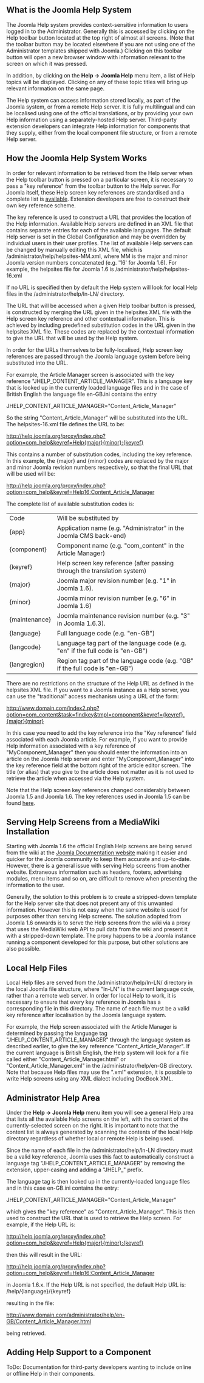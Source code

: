 <!-- Filename: Joomla_help_system / Display title: Joomla help system -->

## What is the Joomla Help System

The Joomla Help system provides context-sensitive information to users
logged in to the Administrator. Generally this is accessed by clicking
on the Help toolbar button located at the top right of almost all
screens. (Note that the toolbar button may be located elsewhere if you
are not using one of the Administrator templates shipped with Joomla.)
Clicking on this toolbar button will open a new browser window with
information relevant to the screen on which it was pressed.

In addition, by clicking on the **Help **→** Joomla Help** menu item, a
list of Help topics will be displayed. Clicking on any of these topic
titles will bring up relevant information on the same page.

The Help system can access information stored locally, as part of the
Joomla system, or from a remote Help server. It is fully multilingual
and can be localised using one of the official translations, or by
providing your own Help information using a separately-hosted Help
server. Third-party extension developers can integrate Help information
for components that they supply, either from the local component file
structure, or from a remote Help server.

## How the Joomla Help System Works

In order for relevant information to be retrieved from the Help server
when the Help toolbar button is pressed on a particular screen, it is
necessary to pass a "key reference" from the toolbar button to the Help
server. For Joomla itself, these Help screen key references are
standardised and a complete list is
[available](https://docs.joomla.org/Help16:Help_screens "Help16:Help screens").
Extension developers are free to construct their own key reference
scheme.

The key reference is used to construct a URL that provides the location
of the Help information. Available Help servers are defined in an XML
file that contains separate entries for each of the available languages.
The default Help server is set in the Global Configuration and may be
overridden by individual users in their user profiles. The list of
available Help servers can be changed by manually editing this XML file,
which is /administrator/help/helpsites-MM.xml, where MM is the major and
minor Joomla version numbers concatenated (e.g. '16' for Joomla 1.6).
For example, the helpsites file for Joomla 1.6 is
/administrator/help/helpsites-16.xml

If no URL is specified then by default the Help system will look for
local Help files in the /administrator/help/ln-LN/ directory.

The URL that will be accessed when a given Help toolbar button is
pressed, is constructed by merging the URL given in the helpsites XML
file with the Help screen key reference and other contextual
information. This is achieved by including predefined substitution codes
in the URL given in the helpsites XML file. These codes are replaced by
the contextual information to give the URL that will be used by the Help
system.

In order for the URLs themselves to be fully-localised, Help screen key
references are passed through the Joomla language system before being
substituted into the URL.

For example, the Article Manager screen is associated with the key
reference "JHELP_CONTENT_ARTICLE_MANAGER". This is a language key that
is looked up in the currently loaded language files and in the case of
British English the language file en-GB.ini contains the entry

JHELP_CONTENT_ARTICLE_MANAGER="Content_Article_Manager"

So the string "Content_Article_Manager" will be substituted into the
URL. The helpsites-16.xml file defines the URL to be:

http://help.joomla.org/proxy/index.php?option=com_help&keyref=Help{major}{minor}:{keyref}

This contains a number of substitution codes, including the key
reference. In this example, the {major} and {minor} codes are replaced
by the major and minor Joomla revision numbers respectively, so that the
final URL that will be used will be:

http://help.joomla.org/proxy/index.php?option=com_help&keyref=Help16:Content_Article_Manager

The complete list of available substitution codes is:

|               |                                                                                |
|---------------|--------------------------------------------------------------------------------|
| Code          | Will be substituted by                                                         |
| {app}         | Application name (e.g. "Administrator" in the Joomla CMS back-end)             |
| {component}   | Component name (e.g. "com_content" in the Article Manager)                     |
| {keyref}      | Help screen key reference (after passing through the translation system)       |
| {major}       | Joomla major revision number (e.g. "1" in Joomla 1.6).                         |
| {minor}       | Joomla minor revision number (e.g. "6" in Joomla 1.6)                          |
| {maintenance} | Joomla maintenance revision number (e.g. "3" in Joomla 1.6.3).                 |
| {language}    | Full language code (e.g. "en-GB")                                              |
| {langcode}    | Language tag part of the language code (e.g. "en" if the full code is "en-GB") |
| {langregion}  | Region tag part of the language code (e.g. "GB" if the full code is "en-GB")   |

There are no restrictions on the structure of the Help URL as defined in
the helpsites XML file. If you want to a Joomla instance as a Help
server, you can use the "traditional" access mechanism using a URL of
the form:

http://www.domain.com/index2.php?option=com_content&task=findkey&tmpl=component&keyref={keyref}.{major}{minor}

In this case you need to add the key reference into the "Key reference"
field associated with each Joomla article. For example, if you want to
provide Help information associated with a key reference of
"MyComponent_Manager" then you should enter the information into an
article on the Joomla Help server and enter "MyComponent_Manager" into
the key reference field at the bottom right of the article editor
screen. The title (or alias) that you give to the article does not
matter as it is not used to retrieve the article when accessed via the
Help system.

Note that the Help screen key references changed considerably between
Joomla 1.5 and Joomla 1.6. The key references used in Joomla 1.5 can be
found
[here](https://docs.joomla.org/Help15:Help_screens "Help15:Help screens").

## Serving Help Screens from a MediaWiki Installation

Starting with Joomla 1.6 the official English Help screens are being
served from the wiki at the
<a href="https://docs.joomla.org/Main_Page" class="external text"
target="_blank" rel="noreferrer noopener">Joomla Documentation
website</a> making it easier and quicker for the Joomla community to
keep them accurate and up-to-date. However, there is a general issue
with serving Help screens from another website. Extraneous information
such as headers, footers, advertising modules, menu items and so on, are
difficult to remove when presenting the information to the user.

Generally, the solution to this problem is to create a stripped-down
template for the Help server site that does not present any of this
unwanted information. However this is not easy when the same website is
used for purposes other than serving Help screens. The solution adopted
from Joomla 1.6 onwards is to serve the Help screens from the wiki via a
proxy that uses the MediaWiki web API to pull data from the wiki and
present it with a stripped-down template. The proxy happens to be a
Joomla instance running a component developed for this purpose, but
other solutions are also possible.

## Local Help Files

Local Help files are served from the /administrator/help/ln-LN/
directory in the local Joomla file structure, where "ln-LN" is the
current language code, rather than a remote web server. In order for
local Help to work, it is necessary to ensure that every key reference
in Joomla has a corresponding file in this directory. The name of each
file must be a valid key reference after localisation by the Joomla
language system.

For example, the Help screen associated with the Article Manager is
determined by passing the language tag "JHELP_CONTENT_ARTICLE_MANAGER"
through the language system as described earlier, to give the key
reference "Content_Article_Manager". If the current language is British
English, the Help system will look for a file called either
"Content_Article_Manager.html" or "Content_Article_Manager.xml" in the
/administrator/help/en-GB directory. Note that because Help files may
use the ".xml" extension, it is possible to write Help screens using any
XML dialect including DocBook XML.

## Administrator Help Area

Under the **Help **→** Joomla Help** menu item you will see a general
Help area that lists all the available Help screens on the left, with
the content of the currently-selected screen on the right. It is
important to note that the content list is always generated by scanning
the contents of the local Help directory regardless of whether local or
remote Help is being used.

Since the name of each file in the /administrator/help/ln-LN directory
must be a valid key reference, Joomla uses this fact to automatically
construct a language tag "JHELP_CONTENT_ARTICLE_MANAGER" by removing the
extension, upper-casing and adding a "JHELP\_" prefix.

The language tag is then looked up in the currently-loaded language
files and in this case en-GB.ini contains the entry:

JHELP_CONTENT_ARTICLE_MANAGER="Content_Article_Manager"

which gives the "key reference" as "Content_Article_Manager". This is
then used to construct the URL that is used to retrieve the Help screen.
For example, if the Help URL is:

http://help.joomla.org/proxy/index.php?option=com_help&keyref=Help{major}{minor}:{keyref}

then this will result in the URL:

http://help.joomla.org/proxy/index.php?option=com_help&keyref=Help16:Content_Article_Manager

in Joomla 1.6.x. If the Help URL is not specified, the default Help URL
is: /help/{language}/{keyref}

resulting in the file:

http://www.domain.com/administrator/help/en-GB/Content_Article_Manager.html

being retrieved.

## Adding Help Support to a Component

ToDo:
Documentation for third-party developers wanting to include online or offline Help in their components.
